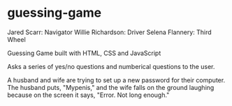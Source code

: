# guessing-game

Jared Scarr: Navigator
Willie Richardson: Driver
Selena Flannery: Third Wheel

Guessing Game built with HTML, CSS and JavaScript

Asks a series of yes/no questions and numberical questions to the user.


A husband and wife are trying to set up a new password for their computer. The husband puts, "Mypenis," and the wife falls on the ground laughing because on the screen it says, "Error. Not long enough."
